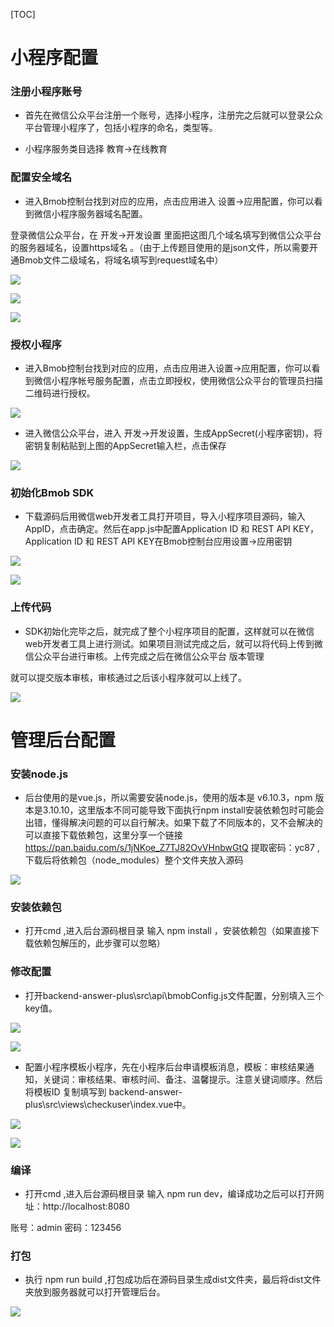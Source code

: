 [TOC]

# 小程序配置

 ### 注册小程序账号

 * 首先在微信公众平台注册一个账号，选择小程序，注册完之后就可以登录公众平台管理小程序了，包括小程序的命名，类型等。

 * 小程序服务类目选择 教育->在线教育

### 配置安全域名

 * 进入Bmob控制台找到对应的应用，点击应用进入 设置->应用配置，你可以看到微信小程序服务器域名配置。

登录微信公众平台，在 开发->开发设置 里面把这图几个域名填写到微信公众平台的服务器域名，设置https域名 。（由于上传题目使用的是json文件，所以需要开通Bmob文件二级域名，将域名填写到request域名中）

![](https://upload-images.jianshu.io/upload_images/6673460-adef1d3172a01fb6.png?imageMogr2/auto-orient/strip%7CimageView2/2/w/1240)



![](https://upload-images.jianshu.io/upload_images/6673460-fd214250b36e58cd.png?imageMogr2/auto-orient/strip%7CimageView2/2/w/1240)

![](https://upload-images.jianshu.io/upload_images/6673460-c03efa7fab50c660.png?imageMogr2/auto-orient/strip%7CimageView2/2/w/1240)



### 授权小程序



* 进入Bmob控制台找到对应的应用，点击应用进入设置->应用配置，你可以看到微信小程序帐号服务配置，点击立即授权，使用微信公众平台的管理员扫描二维码进行授权。

![](https://upload-images.jianshu.io/upload_images/6673460-05f62abf6798fa39.png?imageMogr2/auto-orient/strip%7CimageView2/2/w/1240)



* 进入微信公众平台，进入 开发->开发设置，生成AppSecret(小程序密钥)，将密钥复制粘贴到上图的AppSecret输入栏，点击保存



![](https://upload-images.jianshu.io/upload_images/6673460-0885add949538004.png?imageMogr2/auto-orient/strip%7CimageView2/2/w/1240)



### 初始化Bmob SDK

* 下载源码后用微信web开发者工具打开项目，导入小程序项目源码，输入AppID，点击确定。然后在app.js中配置Application ID 和 REST API KEY，Application ID 和 REST API KEY在Bmob控制台应用设置->应用密钥

![](https://upload-images.jianshu.io/upload_images/6673460-6170decdda122936.png?imageMogr2/auto-orient/strip%7CimageView2/2/w/1240)



![](https://upload-images.jianshu.io/upload_images/6673460-d2b41d76cd33b5c2.png?imageMogr2/auto-orient/strip%7CimageView2/2/w/1240)



### 上传代码

* SDK初始化完毕之后，就完成了整个小程序项目的配置，这样就可以在微信web开发者工具上进行测试。如果项目测试完成之后，就可以将代码上传到微信公众平台进行审核。上传完成之后在微信公众平台 版本管理 

 就可以提交版本审核，审核通过之后该小程序就可以上线了。

![](https://upload-images.jianshu.io/upload_images/6673460-e7be19f2364fe6af.png?imageMogr2/auto-orient/strip%7CimageView2/2/w/1240)







# 管理后台配置



### 安装node.js

* 后台使用的是vue.js，所以需要安装node.js，使用的版本是 v6.10.3，npm 版本是3.10.10，这里版本不同可能导致下面执行npm  install安装依赖包时可能会出错，懂得解决问题的可以自行解决。如果下载了不同版本的，又不会解决的可以直接下载依赖包，这里分享一个链接  https://pan.baidu.com/s/1jNKoe_Z7TJ82OvVHnbwGtQ  提取密码：yc87 ,下载后将依赖包（node_modules）整个文件夹放入源码



![](https://upload-images.jianshu.io/upload_images/6673460-21e18cb1d5ebd9bc.png?imageMogr2/auto-orient/strip%7CimageView2/2/w/1240)



### 安装依赖包



* 打开cmd ,进入后台源码根目录  输入  npm install   ，安装依赖包（如果直接下载依赖包解压的，此步骤可以忽略）

### 修改配置

* 打开backend-answer-plus\src\api\bmobConfig.js文件配置，分别填入三个key值。



![](https://upload-images.jianshu.io/upload_images/6673460-84e3e8a8f3a84050.png?imageMogr2/auto-orient/strip%7CimageView2/2/w/1240)

![](https://upload-images.jianshu.io/upload_images/6673460-bcdcadaa1ab37569.png?imageMogr2/auto-orient/strip%7CimageView2/2/w/1240)



* 配置小程序模板小程序，先在小程序后台申请模板消息，模板：审核结果通知，关键词：审核结果、审核时间、备注、温馨提示。注意关键词顺序。然后将模板ID 复制填写到 backend-answer-plus\src\views\checkuser\index.vue中。



![](https://upload-images.jianshu.io/upload_images/6673460-1bd8651e2fc2e0e4.png?imageMogr2/auto-orient/strip%7CimageView2/2/w/1240)

![](https://upload-images.jianshu.io/upload_images/6673460-a080f53631c5e627.png?imageMogr2/auto-orient/strip%7CimageView2/2/w/1240)







### 编译

* 打开cmd ,进入后台源码根目录  输入  npm run dev，编译成功之后可以打开网址：http://localhost:8080

账号：admin  密码：123456



### 打包

* 执行 npm run build ,打包成功后在源码目录生成dist文件夹，最后将dist文件夹放到服务器就可以打开管理后台。



![](https://upload-images.jianshu.io/upload_images/6673460-f0af5cc2005ac187.png?imageMogr2/auto-orient/strip%7CimageView2/2/w/1240)











